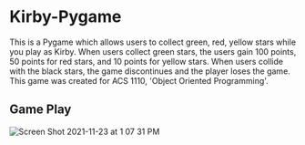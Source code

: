 # Kirby-Pygame
This is a Pygame which allows users to collect green, red, yellow stars while you play as Kirby. When users collect green stars, the users gain 100 points, 50 points for red stars, and 10 points for yellow stars. When users collide with the black stars, the game discontinues and the player loses the game. This game was created for ACS 1110, 'Object Oriented Programming'.

## Game Play
![Screen Shot 2021-11-23 at 1 07 31 PM](https://user-images.githubusercontent.com/89673315/143127814-fb3e365a-cbe5-494e-8c74-8e94beebb70c.png)
